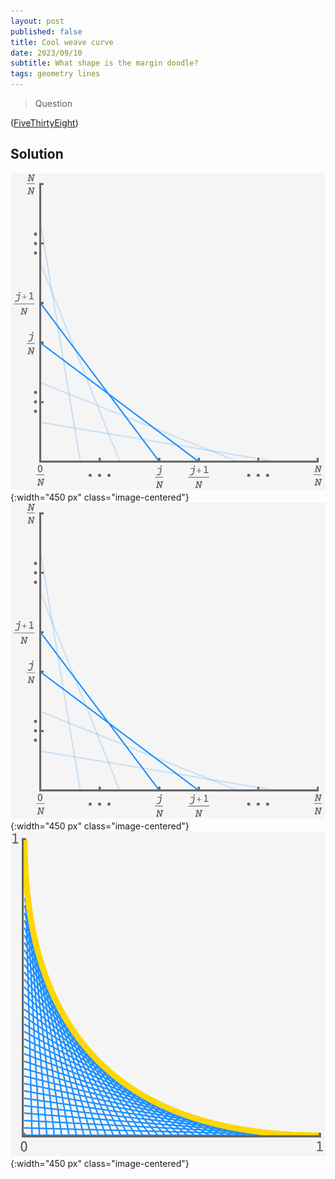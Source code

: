 ```yaml
---
layout: post
published: false
title: Cool weave curve
date: 2023/09/10
subtitle: What shape is the margin doodle?
tags: geometry lines
---
```


>Question

<!--more-->

([FiveThirtyEight](https://thefiddler.substack.com/p/can-you-bob-and-weave))

## Solution

![](/img/2023-09-10-plot-fade.png){:width="450 px" class="image-centered"}
![](/img/2023-09-10-plot-lines.png){:width="450 px" class="image-centered"}
![](/img/2023-09-10-final-plot.png){:width="450 px" class="image-centered"}

<br>




